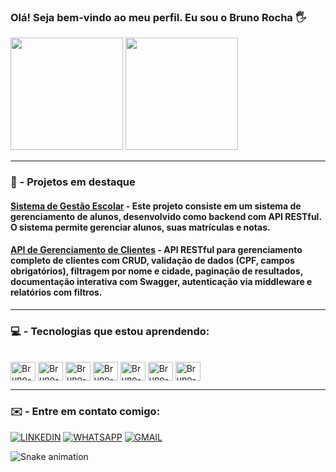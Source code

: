 ### Olá! Seja bem-vindo ao meu perfil. Eu sou o Bruno Rocha 🖐️
<div>
    <img height="180" src="https://github-readme-stats.vercel.app/api?username=Bruno-rdj&show_icons=true&theme=dark"/> 
    <img height="180" src="https://github-readme-stats.vercel.app/api/top-langs/?username=Bruno-rdj&layout=compact&langs_count=16&theme=dark"/> 
</div>

---

### 🚀 - Projetos em destaque

#### [Sistema de Gestão Escolar](https://github.com/LuisLsn/projeto-final.git) - Este projeto consiste em um sistema de gerenciamento de alunos, desenvolvido como backend com API RESTful. O sistema permite gerenciar alunos, suas matrículas e notas.
  
#### [API de Gerenciamento de Clientes](https://github.com/Bruno-rdj/TF-Web.API.git) - API RESTful para gerenciamento completo de clientes com CRUD, validação de dados (CPF, campos obrigatórios), filtragem por nome e cidade, paginação de resultados, documentação interativa com Swagger, autenticação via middleware e relatórios com filtros.

---

### 💻 - Tecnologias que estou aprendendo:

<div style="display: inline_block"><br>
    <img align="center" alt="Bruno-Python" height="30" width="40" src="https://cdn.jsdelivr.net/gh/devicons/devicon@latest/icons/python/python-original.svg"> 
    <img align="center" alt="Bruno-Docker" height="30" width="40"  src="https://cdn.jsdelivr.net/gh/devicons/devicon@latest/icons/docker/docker-plain.svg">
    <img align="center" alt="Bruno-GitHub" height="30" width="40"  src="https://cdn.jsdelivr.net/gh/devicons/devicon@latest/icons/github/github-original.svg">
    <img align="center" alt="Bruno-Git" height="30" width="40"  src="https://cdn.jsdelivr.net/gh/devicons/devicon@latest/icons/git/git-original.svg"> 
    <img align="center" alt="Bruno-JS" height="30" width="40" src="https://cdn.jsdelivr.net/gh/devicons/devicon@latest/icons/javascript/javascript-original.svg">
    <img align="center" alt="Bruno-HTML" height="30" width="40" src="https://cdn.jsdelivr.net/gh/devicons/devicon@latest/icons/html5/html5-original.svg">
    <img align="center" alt="Bruno-CSS" height="30" width="40" src="https://cdn.jsdelivr.net/gh/devicons/devicon@latest/icons/css3/css3-original.svg">
</div>

---

### ✉️ - Entre em contato comigo:

[![LINKEDIN](https://img.shields.io/badge/LinkedIn-0077B5?style=for-the-badge&logo=linkedin&logoColor=white)](https://www.linkedin.com/in/bruno-rocha-0b8057303/)
[![WHATSAPP](https://img.shields.io/badge/WhatsApp-25D366?style=for-the-badge&logo=whatsapp&logoColor=white)](https://wa.me/5511944624907)
[![GMAIL](https://img.shields.io/badge/Gmail-D14836?style=for-the-badge&logo=gmail&logoColor=white)](mailto:brunorochaj250705@gmail.com)

![Snake animation](https://github.com/Bruno-rdj/Bruno-rdj/blob/output/github-contribution-grid-snake.svg)






